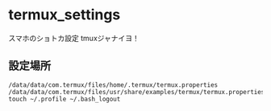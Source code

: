 # termux_settings

スマホのショトカ設定 tmuxジャナイヨ！

## 設定場所
```
/data/data/com.termux/files/home/.termux/termux.properties
/data/data/com.termux/files/usr/share/examples/termux/termux.properties
touch ~/.profile ~/.bash_logout
```
